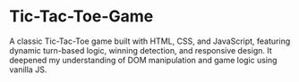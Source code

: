 # Tic-Tac-Toe-Game
A classic Tic-Tac-Toe game built with HTML, CSS, and JavaScript, featuring dynamic turn-based logic, winning detection, and responsive design. It deepened my understanding of DOM manipulation and game logic using vanilla JS.
